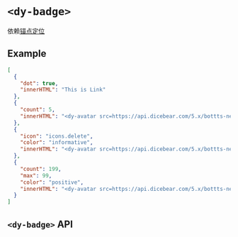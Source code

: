 # `<dy-badge>`

依赖[锚点定位](//www.w3.org/TR/css-anchor-position-1)

## Example

<gbp-example name="dy-badge"  src="https://esm.sh/duoyun-ui/elements/badge,https://esm.sh/duoyun-ui/elements/avatar">

```json
[
  {
    "dot": true,
    "innerHTML": "This is Link"
  },
  {
    "count": 5,
    "innerHTML": "<dy-avatar src=https://api.dicebear.com/5.x/bottts-neutral/svg></dy-avatar>"
  },
  {
    "icon": "icons.delete",
    "color": "informative",
    "innerHTML": "<dy-avatar src=https://api.dicebear.com/5.x/bottts-neutral/svg></dy-avatar>"
  },
  {
    "count": 199,
    "max": 99,
    "color": "positive",
    "innerHTML": "<dy-avatar src=https://api.dicebear.com/5.x/bottts-neutral/svg></dy-avatar>"
  }
]
```

</gbp-example>

## `<dy-badge>` API

<gbp-api name="dy-badge" src="/src/elements/badge.ts"></gbp-api>

